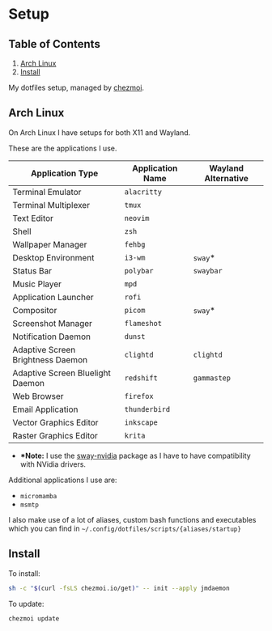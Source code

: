 # Setup

## Table of Contents

1. [Arch Linux](#arch-linux)
2. [Install](#install)

My dotfiles setup, managed by [chezmoi](https://github.com/twpayne/chezmoi).

## Arch Linux

On Arch Linux I have setups for both X11 and Wayland.

These are the applications I use.

| Application Type                  | Application Name | Wayland Alternative |
|-----------------------------------|------------------|---------------------|
| Terminal Emulator                 | `alacritty`      |                     |
| Terminal Multiplexer              | `tmux`           |                     |
| Text Editor                       | `neovim`         |                     |
| Shell                             | `zsh`            |                     |
| Wallpaper Manager                 | `fehbg`          |                     |
| Desktop Environment               | `i3-wm`          | `sway`*             |
| Status Bar                        | `polybar`        | `swaybar`           |
| Music Player                      | `mpd`            |                     |
| Application Launcher              | `rofi`           |                     |
| Compositor                        | `picom`          | `sway`*             |
| Screenshot Manager                | `flameshot`      |                     |
| Notification Daemon               | `dunst`          |                     |
| Adaptive Screen Brightness Daemon | `clightd`        | `clightd`           |
| Adaptive Screen Bluelight Daemon  | `redshift`       | `gammastep`         |
| Web Browser                       | `firefox`        |                     |
| Email Application                 | `thunderbird`    |                     |
| Vector Graphics Editor            | `inkscape`       |                     |
| Raster Graphics Editor            | `krita`          |                     |

- **\*Note:** I use the [sway-nvidia](https://aur.archlinux.org/packages/sway-nvidia) package as I have to have compatibility with NVidia drivers.

Additional applications I use are:
- `micromamba`
- `msmtp`

I also make use of a lot of aliases, custom bash functions and executables which you can find in
`~/.config/dotfiles/scripts/{aliases/startup}`

## Install

To install:
``` bash
sh -c "$(curl -fsLS chezmoi.io/get)" -- init --apply jmdaemon
```

To update:
``` bash
chezmoi update
```
